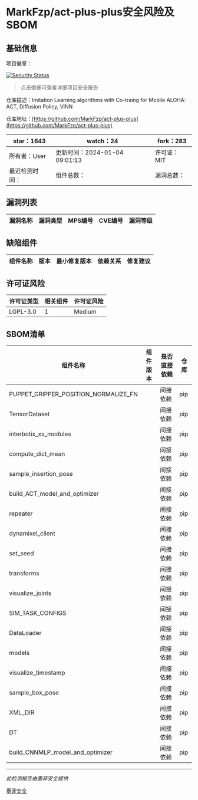 # MarkFzp/act-plus-plus安全风险及SBOM

## 基础信息

项目徽章：

[![Security Status](https://www.murphysec.com/platform3/v31/badge/1744434506694778880.svg)](https://www.murphysec.com/console/report/1743717784494129152/1744434506694778880)

> 点击徽章可查看详细项目安全报告

仓库描述：Imitation Learning algorithms with Co-traing for Mobile ALOHA: ACT, Diffusion Policy, VINN

仓库地址：[https://github.com/MarkFzp/act-plus-plus](https://github.com/MarkFzp/act-plus-plus)

| star：1643 | watch：24 | fork：283 |
| ----------- | -------------- | ------------ |
| 所有者：User | 更新时间：2024-01-04 09:01:13 | 许可证：MIT |
| 最近检测时间： | 组件总数： | 漏洞总数： |




## 漏洞列表

| 漏洞名称 | 漏洞类型 | MPS编号 | CVE编号 | 漏洞等级 |
| ------- | ------ | ------- | ------ | ----- |





## 缺陷组件

| 组件名称 | 版本 | 最小修复版本 | 依赖关系 | 修复建议 |
| -------- | ---- | ------------ | -------- | -------- |





## 许可证风险

| 许可证类型 | 相关组件 | 许可证风险 |
| ---------- | -------- | ---------- |
|LGPL-3.0|1|Medium|




## SBOM清单

| 组件名称 | 组件版本 | 是否直接依赖 | 仓库 |
| -------- | -------- | ------------ | ---- |
|PUPPET_GRIPPER_POSITION_NORMALIZE_FN||间接依赖|pip|
|TensorDataset||间接依赖|pip|
|interbotix_xs_modules||间接依赖|pip|
|compute_dict_mean||间接依赖|pip|
|sample_insertion_pose||间接依赖|pip|
|build_ACT_model_and_optimizer||间接依赖|pip|
|repeater||间接依赖|pip|
|dynamixel_client||间接依赖|pip|
|set_seed||间接依赖|pip|
|transforms||间接依赖|pip|
|visualize_joints||间接依赖|pip|
|SIM_TASK_CONFIGS||间接依赖|pip|
|DataLoader||间接依赖|pip|
|models||间接依赖|pip|
|visualize_timestamp||间接依赖|pip|
|sample_box_pose||间接依赖|pip|
|XML_DIR||间接依赖|pip|
|DT||间接依赖|pip|
|build_CNNMLP_model_and_optimizer||间接依赖|pip|


------

*此检测报告由墨菲安全提供*

[墨菲安全](www.murphysec.com)